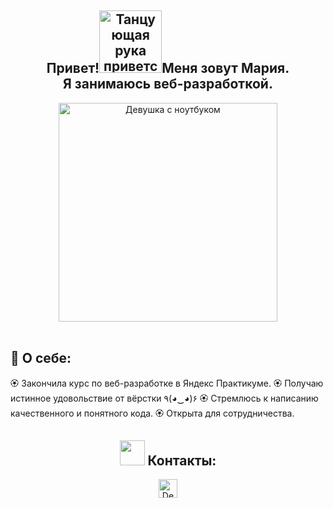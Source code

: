 <h2 align="center"><m>Привет!<img src="https://64.media.tumblr.com/508ff14bf630746fddad9582ccbd4360/tumblr_o2dmdw4fQa1r36x0uo1_500.gifv" width="100" alt="Танцующая рука приветствует Вас">Меня зовут Мария.
<br>Я занимаюсь веб-разработкой.</m></h2>
    <div id="header" align="center">
        <img 
            src="https://images.squarespace-cdn.com/content/v1/540eb39ce4b0169f85a815f7/1598517011674-77E5SGHVMAW4MTMZ738L/Metaleap_LF.gif?format=500w"
            width="350"
            alt="Девушка с ноутбуком"
        />
    </div>
</br>
<h2>&#128105 О себе:</h2>
&#127989; Закончила курс по веб-разработке в Яндекс Практикуме.
&#127989; Получаю истинное удовольствие от вёрстки ٩(◕‿◕)۶
&#127989; Стремлюсь к написанию качественного и понятного кода.
&#127989; Открыта для сотрудничества.

<h2 align="center"><img src="http://cdn.onlinewebfonts.com/svg/img_524742.png" width="40"> Контакты:</h2>
<div align="center">
   <a href="https://t.me/kush_mash" target="_blank">
      <img align="center" 
            src="https://cdn.worldvectorlogo.com/logos/telegram-1.svg"
            alt="Dennosfen"
            height="30"
            width="30"
      />
   </a>
</div>
